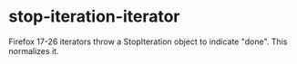 # stop-iteration-iterator
Firefox 17-26 iterators throw a StopIteration object to indicate "done". This normalizes it.

